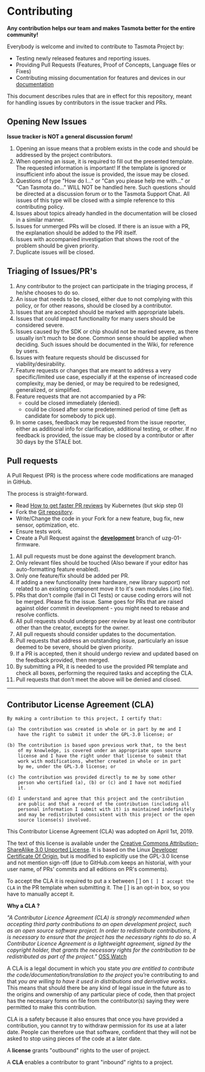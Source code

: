 # Contributing

**Any contribution helps our team and makes Tasmota better for the entire community!**

Everybody is welcome and invited to contribute to Tasmota Project by:

* Testing newly released features and reporting issues.
* Providing Pull Requests (Features, Proof of Concepts, Language files or Fixes)
* Contributing missing documentation for features and devices in our [documentation](https://uzg.zig-star.com)

This document describes rules that are in effect for this repository, meant for handling issues by contributors in the issue tracker and PRs.

## Opening New Issues

**Issue tracker is NOT a general discussion forum!**
1. Opening an issue means that a problem exists in the code and should be addressed by the project contributors.
2. When opening an issue, it is required to fill out the presented template. The requested information is important! If the template is ignored or insufficient info about the issue is provided, the issue may be closed.
3. Questions of type "How do I..." or "Can you please help me with..." or "Can Tasmota do..." WILL NOT be handled here. Such questions should be directed at a discussion forum or to the Tasmota Support Chat. All issues of this type will be closed with a simple reference to this contributing policy.
4. Issues about topics already handled in the documentation will be closed in a similar manner.
5. Issues for unmerged PRs will be closed. If there is an issue with a PR, the explanation should be added to the PR itself.
6. Issues with accompanied investigation that shows the root of the problem should be given priority.
7. Duplicate issues will be closed.

## Triaging of Issues/PR's

1.	Any contributor to the project can participate in the triaging process, if he/she chooses to do so.
2.	An issue that needs to be closed, either due to not complying with this policy, or for other reasons, should be closed by a contributor.
3.	Issues that are accepted should be marked with appropriate labels.
4.	Issues that could impact functionality for many users should be considered severe.
5.	Issues caused by the SDK or chip should not be marked severe, as there usually isn’t much to be done. Common sense should be applied when deciding. Such issues should be documented in the Wiki, for reference by users.
6.	Issues with feature requests should be discussed for viability/desirability.
7.	Feature requests or changes that are meant to address a very specific/limited use case, especially if at the expense of increased code complexity, may be denied, or may be required to be redesigned, generalized, or simplified.
8.	Feature requests that are not accompanied by a PR:
    * could be closed immediately (denied).
    * could be closed after some predetermined period of time (left as candidate for somebody to pick up).
9.	In some cases, feedback may be requested from the issue reporter, either as additional info for clarification, additional testing, or other. If no feedback is provided, the issue may be closed by a contributor or after 30 days by the STALE bot.

## Pull requests

A Pull Request (PR) is the process where code modifications are managed in GitHub.

The process is straight-forward.

 - Read [How to get faster PR reviews](https://github.com/kubernetes/community/blob/master/contributors/guide/pull-requests.md#best-practices-for-faster-reviews) by Kubernetes (but skip step 0)
 - Fork the [Git repository](https://github.com/mercenaruss/uzg-01-firmware).
 - Write/Change the code in your Fork for a new feature, bug fix, new sensor, optimization, etc.
 - Ensure tests work.
 - Create a Pull Request against the [**development**](https://github.com/mercenaruss/uzg-01-firmware/tree/dev) branch of uzg-01-firmware.

1. All pull requests must be done against the development branch.
2. Only relevant files should be touched (Also beware if your editor has auto-formatting feature enabled).
3. Only one feature/fix should be added per PR.
4. If adding a new functionality (new hardware, new library support) not related to an existing component move it to it's own modules (.ino file).
5. PRs that don't compile (fail in CI Tests) or cause coding errors will not be merged. Please fix the issue. Same goes for PRs that are raised against older commit in development - you might need to rebase and resolve conflicts.
6. All pull requests should undergo peer review by at least one contributor other than the creator, excepts for the owner.
7. All pull requests should consider updates to the documentation.
8. Pull requests that address an outstanding issue, particularly an issue deemed to be severe, should be given priority.
9. If a PR is accepted, then it should undergo review and updated based on the feedback provided, then merged.
10. By submitting a PR, it is needed to use the provided PR template and check all boxes, performing the required tasks and accepting the CLA.
11. Pull requests that don't meet the above will be denied and closed.

--------------------------------------

## Contributor License Agreement (CLA)

```
By making a contribution to this project, I certify that:

(a) The contribution was created in whole or in part by me and I
    have the right to submit it under the GPL-3.0 license; or

(b) The contribution is based upon previous work that, to the best
    of my knowledge, is covered under an appropriate open source
    license and I have the right under that license to submit that
    work with modifications, whether created in whole or in part
    by me, under the GPL-3.0 license; or

(c) The contribution was provided directly to me by some other
    person who certified (a), (b) or (c) and I have not modified
    it.

(d) I understand and agree that this project and the contribution
    are public and that a record of the contribution (including all
    personal information I submit with it) is maintained indefinitely
    and may be redistributed consistent with this project or the open
    source license(s) involved.
```

This Contributor License Agreement (CLA) was adopted on April 1st, 2019.

The text of this license is available under the [Creative Commons Attribution-ShareAlike 3.0 Unported License](http://creativecommons.org/licenses/by-sa/3.0/).  It is based on the Linux [Developer Certificate Of Origin](http://elinux.org/Developer_Certificate_Of_Origin), but is modified to explicitly use the GPL-3.0 license and not mention sign-off (due to GitHub.com keeps an historial, with your user name, of PRs' commits and all editions on PR's comments).

To accept the CLA it is required to put a x between [ ] on `[ ] I accept the CLA` in the PR template when submitting it. The [ ] is an opt-in box, so you have to manually accept it.

**Why a CLA ?**

_"A Contributor Licence Agreement (CLA) is strongly recommended when accepting third party contributions to an open development project, such as an open source software project. In order to redistribute contributions, it is necessary to ensure that the project has the necessary rights to do so. A Contributor Licence Agreement is a lightweight agreement, signed by the copyright holder, that grants the necessary rights for the contribution to be redistributed as part of the project."_ [OSS Watch](http://oss-watch.ac.uk/resources/cla)

A CLA is a legal document in which you state _you are entitled to contribute the code/documentation/translation to the project_ you’re contributing to and that _you are willing to have it used in distributions and derivative works_. This means that should there be any kind of legal issue in the future as to the origins and ownership of any particular piece of code, then that project has the necessary forms on file from the contributor(s) saying they were permitted to make this contribution.

CLA is a safety because it also ensures that once you have provided a contribution, you cannot try to withdraw permission for its use at a later date. People can therefore use that software, confident that they will not be asked to stop using pieces of the code at a later date.

A __license__ grants "outbound" rights to the user of project.

A __CLA__ enables a contributor to grant "inbound" rights to a project.





<Other>
<A table should be maintained for relating maintainers and components. When triaging, this is essential to figure out if someone in particular should be consulted about specific changes.>
<A stable release cadence should be established, e.g.: every month.>
